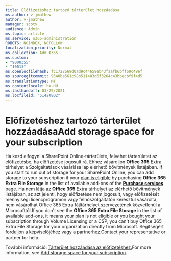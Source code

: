 ```yaml
---
title: Előfizetéshez tartozó tárterület hozzáadása
ms.author: v-jmathew
author: v-jmathew
manager: scotv
audience: Admin
ms.topic: article
ms.service: o365-administration
ROBOTS: NOINDEX, NOFOLLOW
localization_priority: Normal
ms.collection: Adm_O365
ms.custom:
- "9000355"
- "10013"
ms.openlocfilehash: fc1722569d0ad9c44659eb43faafb6bff60c496f
ms.sourcegitcommit: 9540ba561c98b511483d6f3264c43bbecbf9f4d5
ms.translationtype: MT
ms.contentlocale: hu-HU
ms.lasthandoff: 03/29/2021
ms.locfileid: "51420802"
---
```

# <a name="add-storage-space-for-your-subscription"></a><span data-ttu-id="d6d87-102">Előfizetéshez tartozó tárterület hozzáadása</span><span class="sxs-lookup"><span data-stu-id="d6d87-102">Add storage space for your subscription</span></span>

<span data-ttu-id="d6d87-103">Ha kezd elfogyni a SharePoint Online-tárterülete, felvehet tárterületet az előfizetésbe, ha előfizetése jogosult rá. Ehhez vásároljon **[](https://go.microsoft.com/fwlink/p/?linkid=868433)** **Office 365** Extra tárhelyet a Szolgáltatások vásárlása lap elérhető bővítmények listájában. [](https://docs.microsoft.com/microsoft-365/commerce/add-storage-space)</span><span class="sxs-lookup"><span data-stu-id="d6d87-103">If you start to run out of storage for your SharePoint Online, you can add storage to your subscription if your [plan is eligible](https://docs.microsoft.com/microsoft-365/commerce/add-storage-space) by purchasing **Office 365 Extra File Storage** in the list of available add-ons of the **[Purchase services](https://go.microsoft.com/fwlink/p/?linkid=868433)** page.</span></span> <span data-ttu-id="d6d87-104">Ha nem látja az **Office 365** Extra tárhelyet az elérhető bővítmények listájában, az azt jelenti, hogy előfizetése nem jogosult, vagy előfizetését mennyiségi licencprogramon vagy felhőszolgáltatón keresztül vásárolta, nem vásárolhat Office 365 Extra fájltárhelyet szervezetének közvetlenül a Microsofttól.</span><span class="sxs-lookup"><span data-stu-id="d6d87-104">If you don't see the **Office 365 Extra File Storage** in the list of available add-ons, it means your plan is not eligible or you bought your subscription through Volume Licensing or a CSP, you can't buy Office 365 Extra File Storage for your organization directly from Microsoft.</span></span> <span data-ttu-id="d6d87-105">Segítségért forduljon a képviselőjéhez vagy a partnerhez.</span><span class="sxs-lookup"><span data-stu-id="d6d87-105">Contact your representative or partner for help.</span></span>

<span data-ttu-id="d6d87-106">További információ: [Tárterület hozzáadása az előfizetéshez.](https://docs.microsoft.com/microsoft-365/commerce/add-storage-space)</span><span class="sxs-lookup"><span data-stu-id="d6d87-106">For more information, see [Add storage space for your subscription](https://docs.microsoft.com/microsoft-365/commerce/add-storage-space).</span></span>

